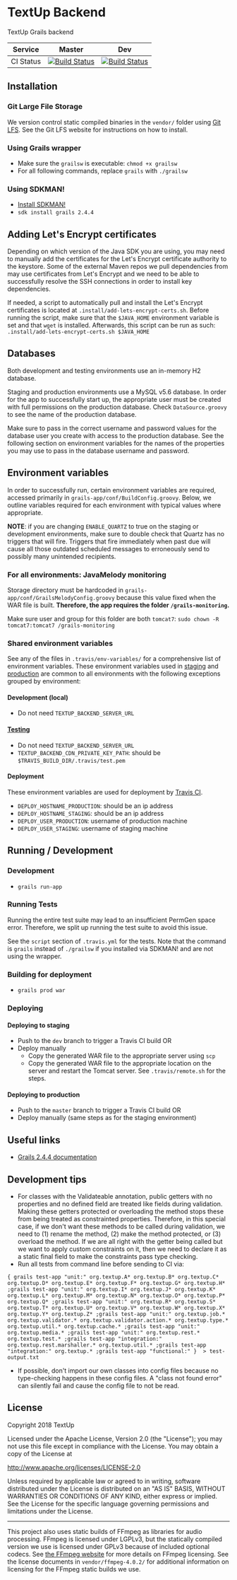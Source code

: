 
# TextUp Backend

TextUp Grails backend

| Service | Master | Dev |
| --- | --- | --- |
| CI Status | [![Build Status](https://travis-ci.org/TextUp/textup-backend.svg?branch=master)](https://travis-ci.org/TextUp/textup-backend) | [![Build Status](https://travis-ci.org/TextUp/textup-backend.svg?branch=dev)](https://travis-ci.org/TextUp/textup-backend) |

## Installation

### Git Large File Storage

We version control static compiled binaries in the `vendor/` folder using [Git LFS](https://git-lfs.github.com/). See the Git LFS website for instructions on how to install.

### Using Grails wrapper

* Make sure the `grailsw` is executable: `chmod +x grailsw`
* For all following commands, replace `grails` with `./grailsw`

### Using SDKMAN!

* [Install SDKMAN!](http://sdkman.io/install.html)
* `sdk install grails 2.4.4`

## Adding Let's Encrypt certificates

Depending on which version of the Java SDK you are using, you may need to manually add the certificates for the Let's Encrypt certificate authority to the keystore. Some of the external Maven repos we pull dependencies from may use certificates from Let's Encrypt and we need to be able to successfully resolve the SSH connections in order to install key dependencies.

If needed, a script to automatically pull and install the Let's Encrypt certificates is located at `.install/add-lets-encrypt-certs.sh`. Before running the script, make sure that the `$JAVA_HOME` environment variable is set and that `wget` is installed. Afterwards, this script can be run as such: `.install/add-lets-encrypt-certs.sh $JAVA_HOME`

## Databases

Both development and testing environments use an in-memory H2 database.

Staging and production environments use a MySQL v5.6 database. In order for the app to successfully start up, the appropriate user must be created with full permissions on the production database. Check `DataSource.groovy` to see the name of the production database.

Make sure to pass in the correct username and password values for the database user you create with access to the production database. See the following section on environment variables for the names of the properties you may use to pass in the database username and password.

## Environment variables

In order to successfully run, certain environment variables are required, accessed primarily in `grails-app/conf/BuildConfig.groovy`. Below, we outline variables required for each environment with typical values where appropriate.

**NOTE**: if you are changing `ENABLE_QUARTZ` to true on the staging or development environments, make sure to double check that Quartz has no triggers that will fire. Triggers that fire immediately when past due will cause all those outdated scheduled messages to erroneously send to possibly many unintended recipients.

### For all environments: JavaMelody monitoring

Storage directory must be hardcoded in `grails-app/conf/GrailsMelodyConfig.groovy` because this value fixed when the WAR file is built. **Therefore, the app requires the folder `/grails-monitoring`.**

Make sure user and group for this folder are both `tomcat7`: `sudo chown -R tomcat7:tomcat7 /grails-monitoring`

### Shared environment variables

See any of the files in `.travis/env-variables/` for a comprehensive list of environment variables. These environment variables used in [staging](https://dev.textup.org) and [production](https://v2.textup.org) are common to all environments with the following exceptions grouped by environment:

#### Development (local)

* Do not need `TEXTUP_BACKEND_SERVER_URL`

#### [Testing](https://travis-ci.org/TextUp/textup-backend)

* Do not need `TEXTUP_BACKEND_SERVER_URL`
* `TEXTUP_BACKEND_CDN_PRIVATE_KEY_PATH`: should be `$TRAVIS_BUILD_DIR/.travis/test.pem`

#### Deployment

These environment variables are used for deployment by [Travis CI](https://travis-ci.org/TextUp/textup-backend).

* `DEPLOY_HOSTNAME_PRODUCTION`: should be an ip address
* `DEPLOY_HOSTNAME_STAGING`: should be an ip address
* `DEPLOY_USER_PRODUCTION`: username of production machine
* `DEPLOY_USER_STAGING`: username of staging machine

## Running / Development

### Development

* `grails run-app`

### Running Tests

Running the entire test suite may lead to an insufficient PermGen space error. Therefore, we split up running the test suite to avoid this issue.

See the `script` section of `.travis.yml` for the tests. Note that the command is `grails` instead of `./grailsw` if you installed via SDKMAN! and are not using the wrapper.

### Building for deployment

* `grails prod war`

### Deploying

#### Deploying to staging

* Push to the `dev` branch to trigger a Travis CI build OR
* Deploy manually
    * Copy the generated WAR file to the appropriate server using `scp`
    * Copy the generated WAR file to the appropriate location on the server and restart the Tomcat server. See `.travis/remote.sh` for the steps.

#### Deploying to production

* Push to the `master` branch to trigger a Travis CI build OR
* Deploy manually (same steps as for the staging environment)

## Useful links

* [Grails 2.4.4 documentation](https://grails.github.io/grails2-doc/2.4.4/index.html)

## Development tips

* For classes with the Validateable annotation, public getters with no properties and no defined field are treated like fields during validation. Making these getters protected or overloading the method stops these from being treated as constrainted properties. Therefore, in this special case, if we don't want these methods to be called during validation, we need to (1) rename the method, (2) make the method protected, or (3) overload the method. If we are all right with the getter being called but we want to apply custom constraints on it, then we need to declare it as a static final field to make the constraints pass type checking.
* Run all tests from command line before sending to CI via:
```shell
{ grails test-app "unit:" org.textup.A* org.textup.B* org.textup.C* org.textup.D* org.textup.E* org.textup.F* org.textup.G* org.textup.H* ;grails test-app "unit:" org.textup.I* org.textup.J* org.textup.K* org.textup.L* org.textup.M* org.textup.N* org.textup.O* org.textup.P* org.textup.Q* ;grails test-app "unit:" org.textup.R* org.textup.S* org.textup.T* org.textup.U* org.textup.V* org.textup.W* org.textup.X* org.textup.Y* org.textup.Z* ;grails test-app "unit:" org.textup.job.* org.textup.validator.* org.textup.validator.action.* org.textup.type.* org.textup.util.* org.textup.cache.* ;grails test-app "unit:" org.textup.media.* ;grails test-app "unit:" org.textup.rest.* org.textup.test.* ;grails test-app "integration:" org.textup.rest.marshaller.* org.textup.util.* ;grails test-app "integration:" org.textup.* ;grails test-app "functional:" }  > test-output.txt
```
* If possible, don't import our own classes into config files because no type-checking happens in these config files. A "class not found error" can silently fail and cause the config file to not be read.

## License

Copyright 2018 TextUp

Licensed under the Apache License, Version 2.0 (the "License");
you may not use this file except in compliance with the License.
You may obtain a copy of the License at

  http://www.apache.org/licenses/LICENSE-2.0

Unless required by applicable law or agreed to in writing, software
distributed under the License is distributed on an "AS IS" BASIS,
WITHOUT WARRANTIES OR CONDITIONS OF ANY KIND, either express or implied.
See the License for the specific language governing permissions and
limitations under the License.

---

This project also uses static builds of FFmpeg as libraries for audio processing. FFmpeg is licensed under LGPLv3, but the statically compiled version we use is licensed under GPLv3 because of included optional codecs. See [the FFmpeg website](http://ffmpeg.org/legal.html) for more details on FFmpeg licensing. See the license documents in `vendor/ffmpeg-4.0.2/` for additional information on licensing for the FFmpeg static builds we use.
